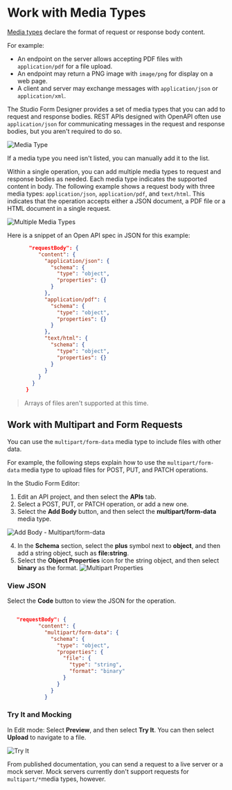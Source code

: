# Work with Media Types

<!-- markdown-link-check-disable-next-line -->
[Media types](https://spec.openapis.org/oas/v3.1.0#media-types) declare the format of request or response body content. 

For example: 
- An endpoint on the server allows accepting PDF files with `application/pdf` for a file upload.
- An endpoint may return a PNG image with `image/png` for display on a web page.
- A client and server may exchange messages with `application/json` or `application/xml`.

The Studio Form Designer provides a set of media types that you can add to request and response bodies. REST APIs designed with OpenAPI often use `application/json` for communicating messages in the request and response bodies, but you aren't required to do so.

![Media Type](https://stoplight.io/api/v1/projects/cHJqOjI/images/mrrzkTS703E)

If a media type you need isn't listed, you can manually add it to the list.

Within a single operation, you can add multiple media types to request and response bodies as needed. Each media type indicates the supported content in body. The following example shows a request body with three media types: `application/json`, `application/pdf`, and `text/html`. This indicates that the operation accepts either a JSON document, a PDF file or a HTML document in a single request.

![Multiple Media Types](https://stoplight.io/api/v1/projects/cHJqOjI/images/aYpG8hvuopc)

Here is a snippet of an Open API spec in JSON for this example:
      
```json
       "requestBody": {
          "content": {
            "application/json": {
              "schema": {
                "type": "object",
                "properties": {}
              }
            },
            "application/pdf": {
              "schema": {
                "type": "object",
                "properties": {}
              }
            },
            "text/html": {
              "schema": {
                "type": "object",
                "properties": {}
              }
            }
          }
        }
      }
```     

> Arrays of files aren't supported at this time.

## Work with Multipart and Form Requests

You can use the `multipart/form-data` media type to include files with other data. 

For example, the following steps explain how to use the `multipart/form-data` media type to upload files for POST, PUT, and PATCH operations. 

In the Studio Form Editor:

1. Edit an API project, and then select the **APIs** tab.
2. Select a POST, PUT, or PATCH operation, or add a new one.
3. Select the **Add Body** button, and then select the **multipart/form-data** media type.

![Add Body - Multipart/form-data](https://stoplight.io/api/v1/projects/cHJqOjI/images/0rJBrIE11dM)

4. In the **Schema** section, select the **plus** symbol next to **object**, and then add a string object, such as **file:string**.
5. Select the **Object Properties** icon for the string object, and then select **binary** as the format.
![Multipart Properties](https://stoplight.io/api/v1/projects/cHJqOjI/images/T8D9x2qCnwY)

### View JSON

Select the **Code** button to view the JSON for the operation.

```json

   "requestBody": {
          "content": {
            "multipart/form-data": {
              "schema": {
                "type": "object",
                "properties": {
                  "file": {
                    "type": "string",
                    "format": "binary"
                  }
                }
              }
            }
```

### Try It and Mocking
In Edit mode: Select **Preview**, and then select **Try It**. You can then select **Upload** to navigate to a file. 

![Try It](https://stoplight.io/api/v1/projects/cHJqOjI/images/HqRH9m8wLmY)

From published documentation, you can send a request to a live server or a mock server. Mock servers currently don't support requests for `multipart/*`media types, however.  











